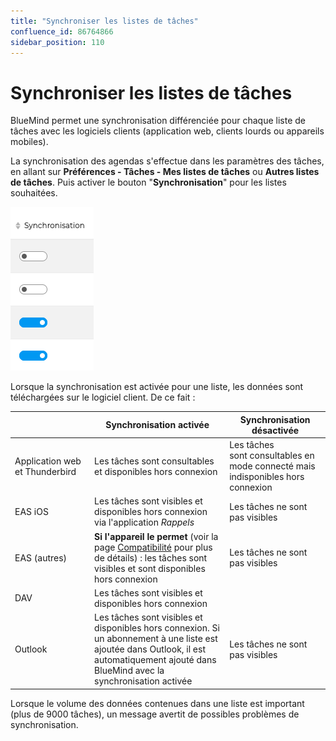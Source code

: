 ```yaml
---
title: "Synchroniser les listes de tâches"
confluence_id: 86764866
sidebar_position: 110
---
```

# Synchroniser les listes de tâches

BlueMind permet une synchronisation différenciée pour chaque liste de tâches avec les logiciels clients (application web, clients lourds ou appareils mobiles).

La synchronisation des agendas s'effectue dans les paramètres des tâches, en allant sur **Préférences - Tâches - Mes listes de tâches** ou **Autres listes de tâches**. Puis activer le bouton "**Synchronisation**" pour les listes souhaitées.

![](../../attachments/86764866/86764868.png)

Lorsque la synchronisation est activée pour une liste, les données sont téléchargées sur le logiciel client. De ce fait :

|  | Synchronisation activée | Synchronisation désactivée |
| -| ----------------------- | ---------------------------|
| Application web et Thunderbird | Les tâches sont consultables et disponibles hors connexion | Les tâches sont consultables en mode connecté mais indisponibles hors connexion |
| EAS iOS | Les tâches sont visibles et disponibles hors connexion via l'application *Rappels* | Les tâches ne sont pas visibles |
| EAS (autres) | **Si l'appareil le permet** (voir la page [Compatibilité](../../FAQ_Foire_aux_questions_/Compatibilité.md) pour plus de détails) : les tâches sont visibles et sont disponibles hors connexion | Les tâches ne sont pas visibles |
| DAV | Les tâches sont visibles et disponibles hors connexion | 
| Outlook | Les tâches sont visibles et disponibles hors connexion. Si un abonnement à une liste est ajoutée dans Outlook, il est automatiquement ajouté dans BlueMind avec la synchronisation activée | Les tâches ne sont pas visibles |

Lorsque le volume des données contenues dans une liste est important (plus de 9000 tâches), un message avertit de possibles problèmes de synchronisation.

